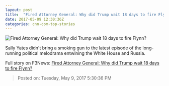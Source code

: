 ```yaml
---
layout: post
title:  "Fired Attorney General: Why did Trump wait 18 days to fire Flynn?"
date: 2017-05-09 12:30:36Z
categories: cnn-com-top-stories
---
```


![Fired Attorney General: Why did Trump wait 18 days to fire Flynn?](http://i2.cdn.cnn.com/cnnnext/dam/assets/170501100421-04-donald-trump-file-0425-super-tease.jpg)

Sally Yates didn't bring a smoking gun to the latest episode of the long-running political melodrama entwining the White House and Russia.


Full story on F3News: [Fired Attorney General: Why did Trump wait 18 days to fire Flynn?](http://www.f3nws.com/n/s3TKDH)

> Posted on: Tuesday, May 9, 2017 5:30:36 PM

